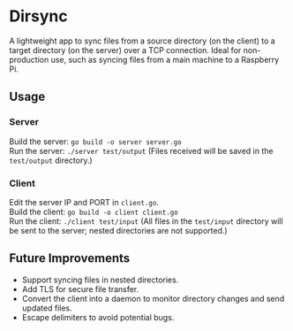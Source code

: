 # Dirsync

A lightweight app to sync files from a source directory (on the client) to a target directory (on the server) over a TCP connection. Ideal for non-production use, such as syncing files from a main machine to a Raspberry Pi.

## Usage

### Server  
Build the server: `go build -o server server.go`  
Run the server: `./server test/output` (Files received will be saved in the `test/output` directory.)  

### Client  
Edit the server IP and PORT in `client.go`.  
Build the client: `go build -o client client.go`  
Run the client: `./client test/input` (All files in the `test/input` directory will be sent to the server; nested directories are not supported.)  

## Future Improvements  
- Support syncing files in nested directories.  
- Add TLS for secure file transfer.  
- Convert the client into a daemon to monitor directory changes and send updated files.  
- Escape delimiters to avoid potential bugs.  
